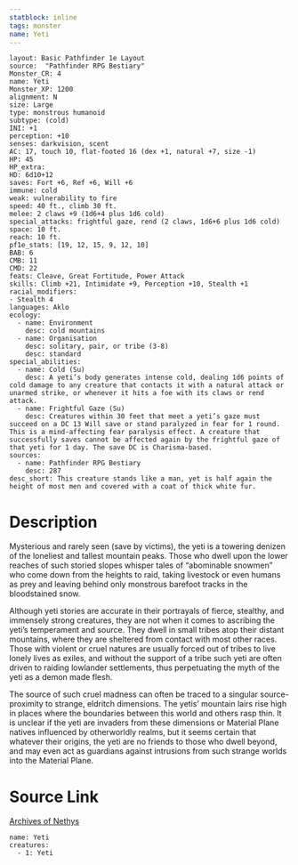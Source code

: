```yaml
---
statblock: inline
tags: monster
name: Yeti
---
```

```statblock
layout: Basic Pathfinder 1e Layout
source:  "Pathfinder RPG Bestiary"
Monster_CR: 4
name: Yeti
Monster_XP: 1200
alignment: N
size: Large
type: monstrous humanoid
subtype: (cold)
INI: +1
perception: +10
senses: darkvision, scent
AC: 17, touch 10, flat-footed 16 (dex +1, natural +7, size -1)
HP: 45
HP_extra: 
HD: 6d10+12
saves: Fort +6, Ref +6, Will +6
immune: cold
weak: vulnerability to fire
speed: 40 ft., climb 30 ft.
melee: 2 claws +9 (1d6+4 plus 1d6 cold)
special_attacks: frightful gaze, rend (2 claws, 1d6+6 plus 1d6 cold)
space: 10 ft.
reach: 10 ft.
pf1e_stats: [19, 12, 15, 9, 12, 10]
BAB: 6
CMB: 11
CMD: 22
feats: Cleave, Great Fortitude, Power Attack
skills: Climb +21, Intimidate +9, Perception +10, Stealth +1
racial_modifiers:
- Stealth 4
languages: Aklo
ecology:
  - name: Environment
    desc: cold mountains
  - name: Organisation
    desc: solitary, pair, or tribe (3-8)
    desc: standard
special_abilities:
  - name: Cold (Su)
    desc: A yeti’s body generates intense cold, dealing 1d6 points of cold damage to any creature that contacts it with a natural attack or unarmed strike, or whenever it hits a foe with its claws or rend attack.
  - name: Frightful Gaze (Su)
    desc: Creatures within 30 feet that meet a yeti’s gaze must succeed on a DC 13 Will save or stand paralyzed in fear for 1 round. This is a mind-affecting fear paralysis effect. A creature that successfully saves cannot be affected again by the frightful gaze of that yeti for 1 day. The save DC is Charisma-based.
sources:
  - name: Pathfinder RPG Bestiary
    desc: 287
desc_short: This creature stands like a man, yet is half again the height of most men and covered with a coat of thick white fur.
```
# Description
Mysterious and rarely seen (save by victims), the yeti is a towering denizen of the loneliest and tallest mountain peaks. Those who dwell upon the lower reaches of such storied slopes whisper tales of “abominable snowmen” who come down from the heights to raid, taking livestock or even humans as prey and leaving behind only monstrous barefoot tracks in the bloodstained snow.

Although yeti stories are accurate in their portrayals of fierce, stealthy, and immensely strong creatures, they are not when it comes to ascribing the yeti’s temperament and source. They dwell in small tribes atop their distant mountains, where they are sheltered from contact with most other races. Those with violent or cruel natures are usually forced out of tribes to live lonely lives as exiles, and without the support of a tribe such yeti are often driven to raiding lowlander settlements, thus perpetuating the myth of the yeti as a demon made flesh.

The source of such cruel madness can often be traced to a singular source-proximity to strange, eldritch dimensions. The yetis’ mountain lairs rise high in places where the boundaries between this world and others rasp thin. It is unclear if the yeti are invaders from these dimensions or Material Plane natives influenced by otherworldly realms, but it seems certain that whatever their origins, the yeti are no friends to those who dwell beyond, and may even act as guardians against intrusions from such strange worlds into the Material Plane.
# Source Link
[Archives of Nethys](https://aonprd.com/MonsterDisplay.aspx?ItemName=Yeti)
```encounter-table
name: Yeti
creatures:
  - 1: Yeti
```
